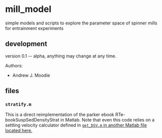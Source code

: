 # mill_model

simple models and scripts to explore the parameter space of spinner mills for entrainment experiments

## development

version 0.1 -- alpha, anything may change at any time.

Authors:
* Andrew J. Moodie

## files

### `stratify.m`
This is a direct reimplementation of the parker ebook RTe-bookSuspSedDensityStrat in Matlab.
Note that even this code relies on a settling velocity calculator defined in [`get_DSV.m` in another Matlab file located here.](https://github.com/amoodie/Matlab_programs/blob/master/get_DSV.m)

